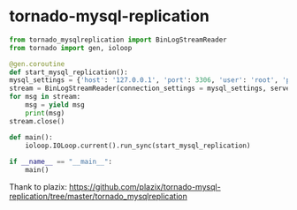 tornado-mysql-replication
========================

```python
from tornado_mysqlreplication import BinLogStreamReader
from tornado import gen, ioloop

@gen.coroutine
def start_mysql_replication():
mysql_settings = {'host': '127.0.0.1', 'port': 3306, 'user': 'root', 'passwd': ''}
stream = BinLogStreamReader(connection_settings = mysql_settings, server_id=100)
for msg in stream:
    msg = yield msg
    print(msg)
stream.close()

def main():
    ioloop.IOLoop.current().run_sync(start_mysql_replication)
    
if __name__ == "__main__":
    main()
```
Thank to plazix: https://github.com/plazix/tornado-mysql-replication/tree/master/tornado_mysqlreplication
